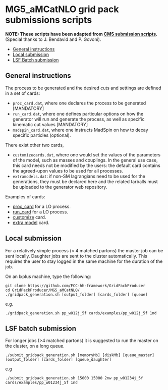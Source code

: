 []() MG5_aMCatNLO grid pack submissions scripts
================================================

**NOTE: These scripts have been adapted from [CMS submission scripts](https://github.com/cms-sw/genproductions).**
(Special thanks to J. Bendavid and P. Govoni).

-   [General instructions](#instructions)
-   [Local submission](#local)
-   [LSF Batch submission](#batch)

[]() General instructions
--------------------------

The process to be generated and the desired cuts and settings are defined in a set of cards:

-   ```proc_card.dat```, where one declares the process to be generated [MANDATORY]
-   ```run_card.dat```, where one defines particular options on how the generator will run and generate the process, as well as specific kinematic cut values [MANDATORY]
-   ```madspin_card.dat```, where one instructs MadSpin on how to decay specific particles (optional). 

There exist other two cards,

-   ```customizecards.dat```, where one would set the values of the parameters of the model, such as masses and couplings. In the general use case, this card needs not be modified by the users: the default card contains the agreed-upon values to be used for all processes.
-   ```extramodels.dat```: if non-SM lagrangians need to be used for the generations, they must be declared here and the related tarballs must be uploaded to the generator web repository. 

Examples of cards:

-   [proc_card](./cards/examples/pp_w012j_5f/proc_card.dat) for a LO process.
-   [run_card](./cards/examples/pp_w012j_5f/run_card.dat) for a LO process.
-   [customize](./cards/examples/pp_hh_bbaa/customizecards.dat) card.
-   [extra model](./cards/examples/pp_hh_bbaa/extramodels.dat) card.


[]() Local submission
----------------------


For a relatively simple process (< 4 matched partons) the master job can be sent locally. Daughter jobs are sent to the cluster automatically.
This requires the user to stay logged in the same machine for the duration of the job.

On an lxplus machine, type the following:

```
git clone https://github.com/FCC-hh-framework/GridPackProducer
cd GridPackProducer/MG5_aMCatNLO/
./gridpack_generation.sh [output_folder] [cards_folder] [queue]
```

e.g.

```
./gridpack_generation.sh pp_w012j_5f cards/examples/pp_w012j_5f 1nd
```

[]() LSF batch submission
-------------------------

For longer jobs (>4 matched partons) it is suggested to run the master on the cluster, on a long queue.

```
./submit_gridpack_generation.sh [memoryMb] [diskMb] [queue_master] [output_folder] [cards_folder] [queue_daughter]
```

e.g

```
./submit_gridpack_generation.sh 15000 15000 2nw pp_w01234j_5f cards/examples/pp_w01234j_5f 1nd
```

